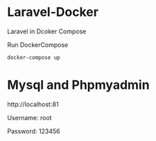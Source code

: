 # Laravel-Docker
Laravel in Dcoker Compose

Run DockerCompose
```docker-command
docker-compose up
```

# Mysql and Phpmyadmin
http://localhost:81

Username: root

Password: 123456
